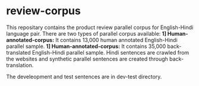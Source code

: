 # review-corpus
This repositary contains the product review parallel corpus for English-Hindi language pair.
There are two types of parallel corpus available:
**1] Human-annotated-corpus:** It contains 13,000 human annotated English-Hindi parallel sample.
**1] Human-annotated-corpus:** It contains 35,000 back-translated English-Hindi parallel sample. Hindi sentences are crawled from the websites and synthetic parallel sentences are created through back-translation.

The develeopment and test sentences are in dev-test directory.
